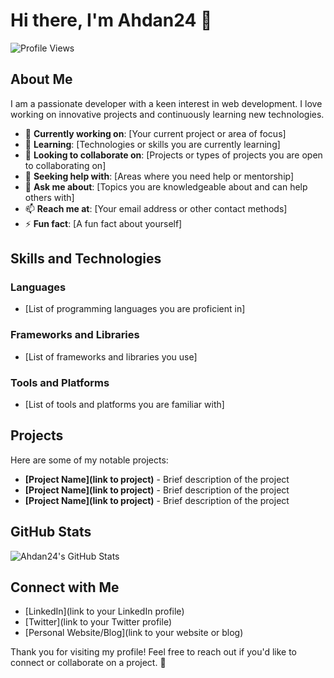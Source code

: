 # Hi there, I'm Ahdan24 👋

![Profile Views](https://komarev.com/ghpvc/?username=Ahdan24&color=blue)

## About Me
I am a passionate developer with a keen interest in web development. I love working on innovative projects and continuously learning new technologies.

- 🔭 **Currently working on**: [Your current project or area of focus]
- 🌱 **Learning**: [Technologies or skills you are currently learning]
- 👯 **Looking to collaborate on**: [Projects or types of projects you are open to collaborating on]
- 🤔 **Seeking help with**: [Areas where you need help or mentorship]
- 💬 **Ask me about**: [Topics you are knowledgeable about and can help others with]
- 📫 **Reach me at**: [Your email address or other contact methods]
- ⚡ **Fun fact**: [A fun fact about yourself]

## Skills and Technologies
### Languages
- [List of programming languages you are proficient in]

### Frameworks and Libraries
- [List of frameworks and libraries you use]

### Tools and Platforms
- [List of tools and platforms you are familiar with]

## Projects
Here are some of my notable projects:

- **[Project Name](link to project)** - Brief description of the project
- **[Project Name](link to project)** - Brief description of the project
- **[Project Name](link to project)** - Brief description of the project

## GitHub Stats
![Ahdan24's GitHub Stats](https://github-readme-stats.vercel.app/api?username=Ahdan24&show_icons=true&theme=radical)

## Connect with Me
- [LinkedIn](link to your LinkedIn profile)
- [Twitter](link to your Twitter profile)
- [Personal Website/Blog](link to your website or blog)

Thank you for visiting my profile! Feel free to reach out if you'd like to connect or collaborate on a project. 🚀
